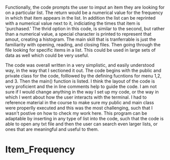 Functionally, the code prompts the user to imput an item they are looking for on a particular list.  The return would be a numerical value for the frequency in which that item appears in the list. In addition the list can be reprinted with a numerical value next to it, indiciating the times that item is 'purchased.' The thrid option in this code, is similar to the second, but rather than a numerical value, a special character is printed to represent that amout, creating a histogram. The main skill that is tranferrable is just the familiarity with opening, reading, and closing files. Then going through the file looking for specific items in a list. This could be used in large sets of data as well which could be very useful. 

The code was overall written in a very simplistic, and easily understood way, in the way that I sectioned it out. The code begins with the public and private class for the code, folllowed by the defining fucntions for menu 1,2, and 3. Then the main() function is listed. I think the layout of the code is very proficient and the in line comments help to guide the code. I am not sure if I would change anything in the way I set up my code, or the way in which I went about how the user interacts with the terminal. I had to reference material in the course to make sure my public and main class were properlly executed and this was the most challenging, such that I wasn't postive on how to check my work here. This program can be adaptable by inserting in any type of list into the code, such that the code is able to open any txt file and then the user can search even larger lists, or ones that are meaningful and useful to them. 
# Item_Frequency


